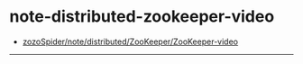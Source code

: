 # note-distributed-zookeeper-video

- [zozoSpider/note/distributed/ZooKeeper/ZooKeeper-video](https://github.com/zozospider/note/blob/master/distributed/ZooKeeper/ZooKeeper-video.md)

---
